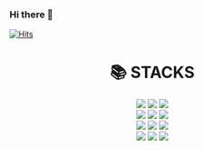 ### Hi there 👋
[![Hits](https://hits.seeyoufarm.com/api/count/incr/badge.svg?url=https%3A%2F%2Fgithub.com%2Fdpwls4052&count_bg=%2379C83D&title_bg=%23555555&icon=&icon_color=%23E7E7E7&title=hits&edge_flat=false)](https://hits.seeyoufarm.com)
<!--
**dpwls4052/dpwls4052** is a ✨ _special_ ✨ repository because its `README.md` (this file) appears on your GitHub profile.

Here are some ideas to get you started:

- 🔭 I’m currently working on ...
- 🌱 I’m currently learning ...
- 👯 I’m looking to collaborate on ...
- 🤔 I’m looking for help with ...
- 💬 Ask me about ...
- 📫 How to reach me: ...
- 😄 Pronouns: ...
- ⚡ Fun fact: ...
-->
<div align=center><h1>📚 STACKS</h1></div>
<div align=center>
<img src="https://img.shields.io/badge/html5-E34F26?style=for-the-badge&logo=html5&logoColor=white">
<img src="https://img.shields.io/badge/css3-1572B6?style=for-the-badge&logo=css33&logoColor=white">
<img src="https://img.shields.io/badge/javascript-F7DF1E?style=for-the-badge&logo=javascript&logoColor=black">
  <br>
  <img src="https://img.shields.io/badge/github-181717?style=for-the-badge&logo=github&logoColor=white">
  <img src="https://img.shields.io/badge/git-F05032?style=for-the-badge&logo=git&logoColor=white">
  <img src="https://img.shields.io/badge/filezilla-BF0000?style=for-the-badge&logo=filezilla&logoColor=black">
   <br>
  <img src="https://img.shields.io/badge/adobe-FF0000?style=for-the-badge&logo=adobe&logoColor=white">
   <img src="https://img.shields.io/badge/adobedreamweaver-FF61F6?style=for-the-badge&logo=adobedreamweaver&logoColor=white">
   <img src="https://img.shields.io/badge/adobeillustrator-FF9A00?style=for-the-badge&logo=adobeillustrator&logoColor=white">
  <br>
    <img src="https://img.shields.io/badge/adobeacrobatreader-EC1C24?style=for-the-badge&logo=adobeacrobatreader&logoColor=white">
   <img src="https://img.shields.io/badge/adobephotoshop-31A8FF?style=for-the-badge&logo=adobephotoshop&logoColor=white">
   <img src="https://img.shields.io/badge/figma-F24E1E?style=for-the-badge&logo=figma&logoColor=white">
</div>

